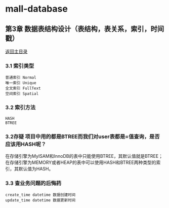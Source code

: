 # mall-database

## 第3章 数据表结构设计（表结构，表关系，索引，时间戳）
[返回主目录](../README.md)

### 3.1 索引类型
    普通索引 Normal
    唯一索引 Unique
    全文索引 FullText
    空间索引 Spatial
    
### 3.2 索引方法
    HASH
    BTREE
    
### 3.2存疑 项目中用的都是BTREE而我们对user表都是=值查询，是否应该用HASH呢？
在存储引擎为MyISAM和InnoDB的表中只能使用BTREE，其默认值就是BTREE；
在存储引擎为MEMORY或者HEAP的表中可以使用HASH和BTREE两种类型的索引，其默认值为HASH。

### 3.3 查业务问题的后悔药
    create_time datetime 数据创建时间
    update_time datetime 数据更新时间


